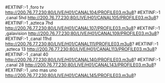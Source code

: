#EXTINF:-1 ,foro tv
http://200.76.77.230:80/LIVE/H01/CANAL104/PROFILE03.m3u8?
#EXTINF:-1 ,canal 5hd
http://200.76.77.230:80/LIVE/H01/CANAL105/PROFILE03.m3u8?
#EXTINF:-1 ,azteca 7hd
http://200.76.77.230:80/LIVE/H01/CANAL107/PROFILE03.m3u8?
#EXTINF:-1 ,galavision
http://200.76.77.230:80/LIVE/H01/CANAL109/PROFILE03.m3u8?
#EXTINF:-1 ,canal 11hd
http://200.76.77.230:80/LIVE/H01/CANAL111/PROFILE03.m3u8?
#EXTINF:-1 ,azteca 13
http://200.76.77.230:80/LIVE/H01/CANAL113/PROFILE03.m3u8?
#EXTINF:-1 ,canal 40
http://200.76.77.230:80/LIVE/H01/CANAL140/PROFILE03.m3u8?
#EXTINF:-1 ,canal 28
http://200.76.77.230:80/LIVE/H01/CANAL143/PROFILE03.m3u8?
#EXTINF:-1 ,uno mas uno
http://200.76.77.230:80/LIVE/H01/CANAL145/PROFILE03.m3u8?

